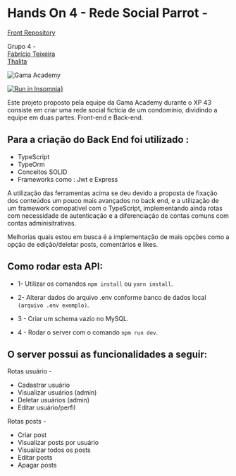 # Hands On 4  - Rede Social Parrot -
 
 [Front Repository](https://github.com/pereirathalita/parrot)
 
 Grupo 4 - <br>
 [Fabrício Teixeira](https://github.com/FabriciodSTeixeira)<br>
 [Thalita](https://github.com/pereirathalita)<br>
 
 
![Gama Academy](https://storage.gama.academy/logo.svg)


[![Run in Insomnia}](https://insomnia.rest/images/run.svg)](https://insomnia.rest/run/?label=API%20Rede%20Parrot&uri=https%3A%2F%2Fgithub.com%2FFabriciodSTeixeira%2FHandsOn4ParrotAPI%2Fblob%2Fmain%2Fdocs%2FInsomnia.json)


 Este projeto proposto pela equipe da Gama Academy durante o XP 43 consiste em criar uma rede social fictícia de um condomínio, dividindo a equipe em duas partes: Front-end e Back-end.

## Para a criação do Back End foi utilizado :
- TypeScript<br>
- TypeOrm<br>
- Conceitos SOLID<br>
- Frameworks como : Jwt e Express<br>

A utilização das ferramentas acima se deu devido a proposta de fixação dos conteúdos um pouco mais avançados no back end, e a utilização de um framework comopatível com o TypeScript, implementando ainda rotas com necessidade de autenticação e a diferenciação de contas comuns com contas adminisitrativas.

Melhorias quais estou em busca é a implementação de mais opções como a opção de edição/deletar posts, comentários e likes.

## Como rodar esta API:
- 1- Utilizar os comandos `npm install` ou `yarn install`.

- 2- Alterar dados do arquivo .env conforme banco de dados local `(arquivo .env exemplo)`. 

- 3 - Criar um schema vazio no MySQL.

- 4 - Rodar o server com o comando `npm run dev`.


## O server possui as funcionalidades a seguir:

Rotas usuário -
- Cadastrar usuário
- Visualizar usuários (admin)
- Deletar usuários (admin)
- Editar usuário/perfil

Rotas posts - 
- Criar post
- Visualizar posts por usuário
- Visualizar todos os posts
- Editar posts
- Apagar posts


## 
